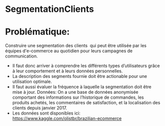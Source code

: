 # SegmentationClients
# Problématique:
Construire une segmentation des clients  qui peut être utilisée par les équipes d'e-commerce au quotidien pour leurs campagnes de communication.
- Il faut donc arriver à comprendre les différents types d’utilisateurs grâce à leur comportement et à leurs données personnelles.
- La description des segments fournie doit être actionable pour une utilisation optimale.
- Il faut aussi évaluer la fréquence à laquelle la segmentation doit être mise à jour.
Données: On a une base de données anonymisée comportant des informations sur l’historique de commandes, 
les produits achetés, les commentaires de satisfaction, et la localisation des clients depuis janvier 2017.
- Les données sont disponibles ici: https://www.kaggle.com/olistbr/brazilian-ecommerce
